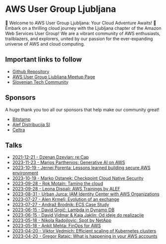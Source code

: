 # AWS User Group Ljubljana
🚀 Welcome to AWS User Group Ljubljana: Your Cloud Adventure Awaits! 🚀
Embark on a thrilling cloud journey with the Ljubljana chapter of the Amazon Web Services User Group! We are a vibrant community of AWS enthusiasts, trailblazers, and explorers, united by our passion for the ever-expanding universe of AWS and cloud computing.

## Important links to follow
- [Github Repository](https://github.com/alternativc/awsusergroup/)
- [AWS User Group Ljubljana Meetup Page](https://www.meetup.com/aws-user-group-ljubljana)
- [Slovenian Tech Community](https://sloveniantech.slack.com/)

## Sponsors
A huge thank you too all our sponsors that help make our community great!
- [Bitstamp](https://www.bitstamp.net)
- [Alef Distribucija SI](https://www.alef.com)
- [Celtra](https://www.celtra.com)
## Talks
- [2021-12-21 - Dzenan Dzevlan: re:Cap](https://github.com/alternativc/awsusergroup/blob/master/meetups/20231221/Dzenan%20Dzevlan%20-%20re%3ACap.pdf)
- [2023-11-23 - Marios Parthenios: Generative AI on AWS](https://github.com/alternativc/awsusergroup/blob/master/meetups/20231123/Marios%20Parthenios%20-%20Generative%20AI%20on%20AWS.pdf)
- [2023-10-19 - Jernej Porenta: Lessons learned building secure AWS environment](https://github.com/alternativc/awsusergroup/blob/master/meetups/20231019/Jernej%20Porenta%20-%20Lessons%20learned%20building%20secure%20AWS%20environment.pdf)
- [2023-10-19 - Marko Ostanek: Checkpoint Cloud Native Security](https://github.com/alternativc/awsusergroup/blob/master/meetups/20231019/Marko%20Ostanek%20-%20Checkpoint%20Cloud%20Native%20Security.pdf)
- [2023-09-28 - Rok Motaln: Taming the cloud](https://github.com/alternativc/awsusergroup/blob/master/meetups/20230928/Rok%20Motaln%20-%20Taming%20the%20cloud.pdf)
- [2023-09-28 - Leona Dispali: AWS Trainings by ALEF](https://github.com/alternativc/awsusergroup/blob/master/meetups/20230928/Leona%20Dispali%20-%20AWS%20Trainings%20by%20ALEF.pdf)
- [2023-08-31 - Urban Jurca: IAM Identity Center with AWS Organizations](https://github.com/alternativc/awsusergroup/blob/master/meetups/20230831/Urban%20Jurca%20-%20IAM%20Identity%20Center%20with%20AWS%20Organizations.pdf)
- [2023-07-27 - Alen Krmelj: Evolution of an exchange](https://github.com/alternativc/awsusergroup/blob/master/meetups/20230727/Alen%20Krmelj%20-%20Evolution%20of%20an%20exchange.pdf)
- [2023-07-27 - Andraž Brodnik: ECS Case Study](https://github.com/alternativc/awsusergroup/blob/master/meetups/20230727/Andra%C5%BE%20Brodnik%20-%20ECS%20Case%20Study.pdf)
- [2023-06-15 - David Grgič: Lambda in Dynamo DB](https://github.com/alternativc/awsusergroup/blob/master/meetups/20230615/David%20Grgi%C4%8D%20-%20Lambda%20in%20Dynamo%20DB.pdf)
- [2023-06-15 - David Vidmar & Kaja Jaklin: Od ideje do realizacije](https://github.com/alternativc/awsusergroup/blob/master/meetups/20230615/David%20Vidmar%20%26%20Kaja%20Jaklin%20-%20Od%20ideje%20do%20realizacije.pdf)
- [2023-05-18 - Nikola Radojlovic:  Spot by NetApp](https://github.com/alternativc/awsusergroup/blob/master/meetups/20230518/Nikola%20Radojlovic%20-%20%20Spot%20by%20NetApp.pdf)
- [2023-05-18 - Ankit Mehta: FinOps for AWS](https://github.com/alternativc/awsusergroup/blob/master/meetups/20230518/Ankit%20Mehta%20-%20FinOps%20for%20AWS.pdf)
- [2023-04-20 - Viktor Vedmich: Efficient scaling of Kubernetes clusters](https://github.com/alternativc/awsusergroup/blob/master/meetups/20230420/Viktor%20Vedmich%20-%20Efficient%20scaling%20of%20Kubernetes%20clusters.pdf)
- [2023-04-20 - Gregor Ratajc: What is happening in your AWS accounts](https://github.com/alternativc/awsusergroup/blob/master/meetups/20230420/Gregor%20Ratajc%20-%20What%20is%20happening%20in%20your%20AWS%20account.pdf)
